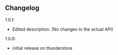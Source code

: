## Changelog

1.0.1:

- Edited description. (No changes to the actual API)

1.0.0:

- initial release on thunderstore
